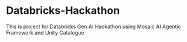# Databricks-Hackathon
This is project for Databricks Gen AI Hackathon using Mosaic AI Agentic Framework and Unity Catalogue
